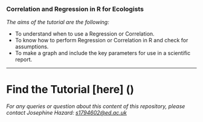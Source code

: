 ### Correlation and Regression in R for Ecologists

*The aims of the tutorial are the following:* 

- To understand when to use a Regression or Correlation.
- To know how to perform Regression or Correlation in R and check for assumptions.
- To make a graph and include the key parameters for use in a scientific report. 

----
# Find the Tutorial [here] ()


*For any queries or question about this content of this repository, please contact Josephine Hazard: s1794602@ed.ac.uk*
